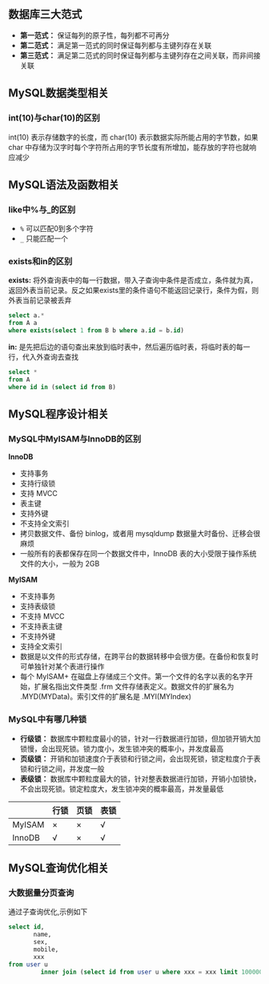 ## 数据库三大范式

- **第一范式：** 保证每列的原子性，每列都不可再分
- **第二范式：** 满足第一范式的同时保证每列都与主键列存在关联
- **第三范式：** 满足第二范式的同时保证每列都与主键列存在之间关联，而非间接关联

## MySQL数据类型相关

### int(10)与char(10)的区别

int(10) 表示存储数字的长度，而 char(10) 表示数据实际所能占用的字节数，如果 char 中存储为汉字时每个字符所占用的字节长度有所增加，能存放的字符也就响应减少

## MySQL语法及函数相关

### like中%与_的区别

- `%` 可以匹配0到多个字符
- `_` 只能匹配一个

### exists和in的区别

**exists:** 将外查询表中的每一行数据，带入子查询中条件是否成立，条件就为真，返回外表当前记录。反之如果exists里的条件语句不能返回记录行，条件为假，则外表当前记录被丢弃

```sql
select a.*
from A a
where exists(select 1 from B b where a.id = b.id)
```

**in:** 是先把后边的语句查出来放到临时表中，然后遍历临时表，将临时表的每一行，代入外查询去查找

```sql
select *
from A
where id in (select id from B)
```

## MySQL程序设计相关

### MySQL中MyISAM与InnoDB的区别

**InnoDB**

- 支持事务
- 支持行级锁
- 支持 MVCC
- 表主键
- 支持外键
- 不支持全文索引
- 拷贝数据文件、备份 binlog，或者用 mysqldump 数据量大时备份、迁移会很麻烦
- 一般所有的表都保存在同一个数据文件中，InnoDB 表的大小受限于操作系统文件的大小，一般为 2GB

**MyISAM**

- 不支持事务
- 支持表级锁
- 不支持 MVCC
- 不支持表主键
- 不支持外键
- 支持全文索引
- 数据是以文件的形式存储，在跨平台的数据转移中会很方便。在备份和恢复时可单独针对某个表进行操作
- 每个 MyISAM+ 在磁盘上存储成三个文件。第一个文件的名字以表的名字开始，扩展名指出文件类型 .frm 文件存储表定义。数据文件的扩展名为 .MYD(MYData)。索引文件的扩展名是 .MYI(MYIndex)

### MySQL中有哪几种锁

- **行级锁：** 数据库中颗粒度最小的锁，针对一行数据进行加锁，但加锁开销大加锁慢，会出现死锁。锁力度小，发生锁冲突的概率小，并发度最高
- **页级锁：** 开销和加锁速度介于表锁和行锁之间，会出现死锁，锁定粒度介于表锁和行锁之间，并发度一般
- **表级锁：** 数据库中颗粒度最大的锁，针对整表数据进行加锁，开销小加锁快，不会出现死锁。锁定粒度大，发生锁冲突的概率最高，并发量最低

|        | 行锁 | 页锁 | 表锁 |
|--------|----|----|----|
| MyISAM | ×  | ×  | √  |
| InnoDB | √  | ×  | √  |

## MySQL查询优化相关

### 大数据量分页查询

通过子查询优化,示例如下

```sql
select id,
       name,
       sex,
       mobile,
       xxx
from user u
         inner join (select id from user u where xxx = xxx limit 100000, 10) u1 on u.id = u1.id
```
